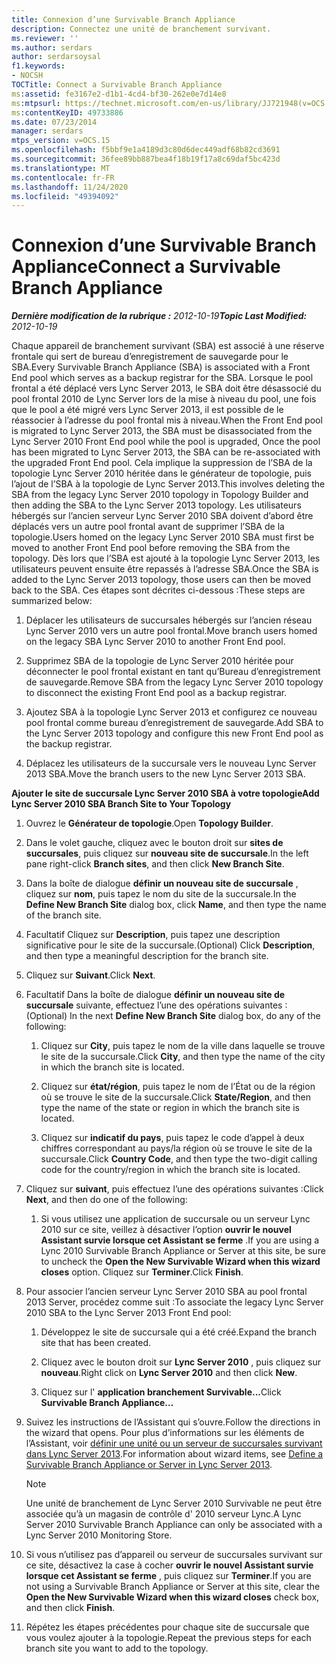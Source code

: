 ```yaml
---
title: Connexion d’une Survivable Branch Appliance
description: Connectez une unité de branchement survivant.
ms.reviewer: ''
ms.author: serdars
author: serdarsoysal
f1.keywords:
- NOCSH
TOCTitle: Connect a Survivable Branch Appliance
ms:assetid: fe3167e2-d1b1-4cd4-bf30-262e0e7d14e8
ms:mtpsurl: https://technet.microsoft.com/en-us/library/JJ721948(v=OCS.15)
ms:contentKeyID: 49733886
ms.date: 07/23/2014
manager: serdars
mtps_version: v=OCS.15
ms.openlocfilehash: f5bbf9e1a4189d3c80d6dec449adf68b82cd3691
ms.sourcegitcommit: 36fee89bb887bea4f18b19f17a8c69daf5bc423d
ms.translationtype: MT
ms.contentlocale: fr-FR
ms.lasthandoff: 11/24/2020
ms.locfileid: "49394092"
---
```

# <a name="connect-a-survivable-branch-appliance"></a><span data-ttu-id="43692-103">Connexion d’une Survivable Branch Appliance</span><span class="sxs-lookup"><span data-stu-id="43692-103">Connect a Survivable Branch Appliance</span></span>

<div data-xmlns="http://www.w3.org/1999/xhtml">

<div class="topic" data-xmlns="http://www.w3.org/1999/xhtml" data-msxsl="urn:schemas-microsoft-com:xslt" data-cs="https://msdn.microsoft.com/">

<div data-asp="https://msdn2.microsoft.com/asp">



</div>

<div id="mainSection">

<div id="mainBody"><span data-ttu-id="43692-104">

<span> </span></span><span class="sxs-lookup"><span data-stu-id="43692-104">

<span> </span></span></span>

<span data-ttu-id="43692-105">_**Dernière modification de la rubrique :** 2012-10-19_</span><span class="sxs-lookup"><span data-stu-id="43692-105">_**Topic Last Modified:** 2012-10-19_</span></span>

<span data-ttu-id="43692-106">Chaque appareil de branchement survivant (SBA) est associé à une réserve frontale qui sert de bureau d’enregistrement de sauvegarde pour le SBA.</span><span class="sxs-lookup"><span data-stu-id="43692-106">Every Survivable Branch Appliance (SBA) is associated with a Front End pool which serves as a backup registrar for the SBA.</span></span> <span data-ttu-id="43692-107">Lorsque le pool frontal a été déplacé vers Lync Server 2013, le SBA doit être désassocié du pool frontal 2010 de Lync Server lors de la mise à niveau du pool, une fois que le pool a été migré vers Lync Server 2013, il est possible de le réassocier à l’adresse du pool frontal mis à niveau.</span><span class="sxs-lookup"><span data-stu-id="43692-107">When the Front End pool is migrated to Lync Server 2013, the SBA must be disassociated from the Lync Server 2010 Front End pool while the pool is upgraded, Once the pool has been migrated to Lync Server 2013, the SBA can be re-associated with the upgraded Front End pool.</span></span> <span data-ttu-id="43692-108">Cela implique la suppression de l’SBA de la topologie Lync Server 2010 héritée dans le générateur de topologie, puis l’ajout de l’SBA à la topologie de Lync Server 2013.</span><span class="sxs-lookup"><span data-stu-id="43692-108">This involves deleting the SBA from the legacy Lync Server 2010 topology in Topology Builder and then adding the SBA to the Lync Server 2013 topology.</span></span> <span data-ttu-id="43692-109">Les utilisateurs hébergés sur l’ancien serveur Lync Server 2010 SBA doivent d’abord être déplacés vers un autre pool frontal avant de supprimer l’SBA de la topologie.</span><span class="sxs-lookup"><span data-stu-id="43692-109">Users homed on the legacy Lync Server 2010 SBA must first be moved to another Front End pool before removing the SBA from the topology.</span></span> <span data-ttu-id="43692-110">Dès lors que l’SBA est ajouté à la topologie Lync Server 2013, les utilisateurs peuvent ensuite être repassés à l’adresse SBA.</span><span class="sxs-lookup"><span data-stu-id="43692-110">Once the SBA is added to the Lync Server 2013 topology, those users can then be moved back to the SBA.</span></span> <span data-ttu-id="43692-111">Ces étapes sont décrites ci-dessous :</span><span class="sxs-lookup"><span data-stu-id="43692-111">These steps are summarized below:</span></span>

1.  <span data-ttu-id="43692-112">Déplacer les utilisateurs de succursales hébergés sur l’ancien réseau Lync Server 2010 vers un autre pool frontal.</span><span class="sxs-lookup"><span data-stu-id="43692-112">Move branch users homed on the legacy SBA Lync Server 2010 to another Front End pool.</span></span>

2.  <span data-ttu-id="43692-113">Supprimez SBA de la topologie de Lync Server 2010 héritée pour déconnecter le pool frontal existant en tant qu’Bureau d’enregistrement de sauvegarde.</span><span class="sxs-lookup"><span data-stu-id="43692-113">Remove SBA from the legacy Lync Server 2010 topology to disconnect the existing Front End pool as a backup registrar.</span></span>

3.  <span data-ttu-id="43692-114">Ajoutez SBA à la topologie Lync Server 2013 et configurez ce nouveau pool frontal comme bureau d’enregistrement de sauvegarde.</span><span class="sxs-lookup"><span data-stu-id="43692-114">Add SBA to the Lync Server 2013 topology and configure this new Front End pool as the backup registrar.</span></span>

4.  <span data-ttu-id="43692-115">Déplacez les utilisateurs de la succursale vers le nouveau Lync Server 2013 SBA.</span><span class="sxs-lookup"><span data-stu-id="43692-115">Move the branch users to the new Lync Server 2013 SBA.</span></span>

<span data-ttu-id="43692-116">**Ajouter le site de succursale Lync Server 2010 SBA à votre topologie**</span><span class="sxs-lookup"><span data-stu-id="43692-116">**Add Lync Server 2010 SBA Branch Site to Your Topology**</span></span>

1.  <span data-ttu-id="43692-117">Ouvrez le **Générateur de topologie**.</span><span class="sxs-lookup"><span data-stu-id="43692-117">Open **Topology Builder**.</span></span>

2.  <span data-ttu-id="43692-118">Dans le volet gauche, cliquez avec le bouton droit sur **sites de succursales**, puis cliquez sur **nouveau site de succursale**.</span><span class="sxs-lookup"><span data-stu-id="43692-118">In the left pane right-click **Branch sites**, and then click **New Branch Site**.</span></span>

3.  <span data-ttu-id="43692-119">Dans la boîte de dialogue **définir un nouveau site de succursale** , cliquez sur **nom**, puis tapez le nom du site de la succursale.</span><span class="sxs-lookup"><span data-stu-id="43692-119">In the **Define New Branch Site** dialog box, click **Name**, and then type the name of the branch site.</span></span>

4.  <span data-ttu-id="43692-120">Facultatif Cliquez sur **Description**, puis tapez une description significative pour le site de la succursale.</span><span class="sxs-lookup"><span data-stu-id="43692-120">(Optional) Click **Description**, and then type a meaningful description for the branch site.</span></span>

5.  <span data-ttu-id="43692-121">Cliquez sur **Suivant**.</span><span class="sxs-lookup"><span data-stu-id="43692-121">Click **Next**.</span></span>

6.  <span data-ttu-id="43692-122">Facultatif Dans la boîte de dialogue **définir un nouveau site de succursale** suivante, effectuez l’une des opérations suivantes :</span><span class="sxs-lookup"><span data-stu-id="43692-122">(Optional) In the next **Define New Branch Site** dialog box, do any of the following:</span></span>
    
    1.  <span data-ttu-id="43692-123">Cliquez sur **City**, puis tapez le nom de la ville dans laquelle se trouve le site de la succursale.</span><span class="sxs-lookup"><span data-stu-id="43692-123">Click **City**, and then type the name of the city in which the branch site is located.</span></span>
    
    2.  <span data-ttu-id="43692-124">Cliquez sur **état/région**, puis tapez le nom de l’État ou de la région où se trouve le site de la succursale.</span><span class="sxs-lookup"><span data-stu-id="43692-124">Click **State/Region**, and then type the name of the state or region in which the branch site is located.</span></span>
    
    3.  <span data-ttu-id="43692-125">Cliquez sur **indicatif du pays**, puis tapez le code d’appel à deux chiffres correspondant au pays/la région où se trouve le site de la succursale.</span><span class="sxs-lookup"><span data-stu-id="43692-125">Click **Country Code**, and then type the two-digit calling code for the country/region in which the branch site is located.</span></span>

7.  <span data-ttu-id="43692-126">Cliquez sur **suivant**, puis effectuez l’une des opérations suivantes :</span><span class="sxs-lookup"><span data-stu-id="43692-126">Click **Next**, and then do one of the following:</span></span>
    
    1.  <span data-ttu-id="43692-127">Si vous utilisez une application de succursale ou un serveur Lync 2010 sur ce site, veillez à désactiver l’option **ouvrir le nouvel Assistant survie lorsque cet Assistant se ferme** .</span><span class="sxs-lookup"><span data-stu-id="43692-127">If you are using a Lync 2010 Survivable Branch Appliance or Server at this site, be sure to uncheck the **Open the New Survivable Wizard when this wizard closes** option.</span></span> <span data-ttu-id="43692-128">Cliquez sur **Terminer**.</span><span class="sxs-lookup"><span data-stu-id="43692-128">Click **Finish**.</span></span>

8.  <span data-ttu-id="43692-129">Pour associer l’ancien serveur Lync Server 2010 SBA au pool frontal 2013 Server, procédez comme suit :</span><span class="sxs-lookup"><span data-stu-id="43692-129">To associate the legacy Lync Server 2010 SBA to the Lync Server 2013 Front End pool:</span></span>
    
    1.  <span data-ttu-id="43692-130">Développez le site de succursale qui a été créé.</span><span class="sxs-lookup"><span data-stu-id="43692-130">Expand the branch site that has been created.</span></span>
    
    2.  <span data-ttu-id="43692-131">Cliquez avec le bouton droit sur **Lync Server 2010** , puis cliquez sur **nouveau**.</span><span class="sxs-lookup"><span data-stu-id="43692-131">Right click on **Lync Server 2010** and then click **New**.</span></span>
    
    3.  <span data-ttu-id="43692-132">Cliquez sur l' **application branchement Survivable...**</span><span class="sxs-lookup"><span data-stu-id="43692-132">Click **Survivable Branch Appliance…**</span></span>

9.  <span data-ttu-id="43692-133">Suivez les instructions de l’Assistant qui s’ouvre.</span><span class="sxs-lookup"><span data-stu-id="43692-133">Follow the directions in the wizard that opens.</span></span> <span data-ttu-id="43692-134">Pour plus d’informations sur les éléments de l’Assistant, voir [définir une unité ou un serveur de succursales survivant dans Lync Server 2013](lync-server-2013-define-a-survivable-branch-appliance-or-server.md).</span><span class="sxs-lookup"><span data-stu-id="43692-134">For information about wizard items, see [Define a Survivable Branch Appliance or Server in Lync Server 2013](lync-server-2013-define-a-survivable-branch-appliance-or-server.md).</span></span>
    
    <div>
    

    > [!NOTE]  
    > <span data-ttu-id="43692-135">Une unité de branchement de Lync Server 2010 Survivable ne peut être associée qu’à un magasin de contrôle d' 2010 serveur Lync.</span><span class="sxs-lookup"><span data-stu-id="43692-135">A Lync Server 2010 Survivable Branch Appliance can only be associated with a Lync Server 2010 Monitoring Store.</span></span>

    
    </div>

10. <span data-ttu-id="43692-136">Si vous n’utilisez pas d’appareil ou serveur de succursales survivant sur ce site, désactivez la case à cocher **ouvrir le nouvel Assistant survie lorsque cet Assistant se ferme** , puis cliquez sur **Terminer**.</span><span class="sxs-lookup"><span data-stu-id="43692-136">If you are not using a Survivable Branch Appliance or Server at this site, clear the **Open the New Survivable Wizard when this wizard closes** check box, and then click **Finish**.</span></span>

11. <span data-ttu-id="43692-137">Répétez les étapes précédentes pour chaque site de succursale que vous voulez ajouter à la topologie.</span><span class="sxs-lookup"><span data-stu-id="43692-137">Repeat the previous steps for each branch site you want to add to the topology.</span></span>

<span data-ttu-id="43692-138"></div>

<span> </span>

</div>

</div>

</span><span class="sxs-lookup"><span data-stu-id="43692-138"></div>

<span> </span>

</div>

</div>

</span></span></div>


